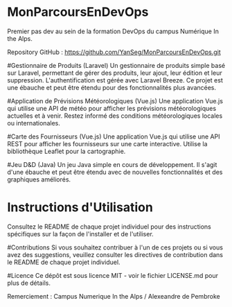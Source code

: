 # MonParcoursEnDevOps
Premier pas dev au sein de la formation DevOps du campus Numérique In the Alps.


Repository GitHub :
https://github.com/YanSeg/MonParcoursEnDevOps.git

#Gestionnaire de Produits (Laravel)
Un gestionnaire de produits simple basé sur Laravel, permettant de gérer des produits, leur ajout, leur édition et leur suppression. L'authentification est gérée avec Laravel Breeze. Ce projet est une ébauche et peut être étendu pour des fonctionnalités plus avancées.


#Application de Prévisions Météorologiques (Vue.js)
Une application Vue.js qui utilise une API de météo pour afficher les prévisions météorologiques actuelles et à venir. Restez informé des conditions météorologiques locales ou internationales.


#Carte des Fournisseurs (Vue.js)
Une application Vue.js qui utilise une API REST pour afficher les fournisseurs sur une carte interactive. Utilise la bibliothèque Leaflet pour la cartographie.


#Jeu D&D (Java)
Un jeu Java simple en cours de développement. Il s'agit d'une ébauche et peut être étendu avec de nouvelles fonctionnalités et des graphiques améliorés. 



# Instructions d'Utilisation
Consultez le README de chaque projet individuel pour des instructions spécifiques sur la façon de l'installer et de l'utiliser.

#Contributions
Si vous souhaitez contribuer à l'un de ces projets ou si vous avez des suggestions, veuillez consulter les directives de contribution dans le README de chaque projet individuel.

#Licence
Ce dépôt est sous licence MIT - voir le fichier LICENSE.md pour plus de détails.

Remerciement :
Campus Numerique In the Alps / Alexeandre de Pembroke

